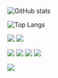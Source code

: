 ![GitHub stats](https://github-readme-stats.vercel.app/api?username=Pjiwm&show_icons=true&theme=dark&count_private=true)

![Top Langs](https://github-readme-stats.vercel.app/api/top-langs/?username=Pjiwm&theme=dark&langs_count=10&layout=compact)

![](https://c.tenor.com/VwThtJVMQ0oAAAAC/fat-guy.gif)
![](https://c.tenor.com/y9d1RTEc7iUAAAAC/firing-shooting.gif)

![](https://c.tenor.com/1iSARWJr-TEAAAAC/among-us-twerk.gif)
![](https://c.tenor.com/L_ELV1sgusgAAAAd/me-when-mom-find-poop-sock-poop-sock.gif)
![](https://c.tenor.com/21NZ4IAfMT0AAAAd/testing-new.gif)
![](https://c.tenor.com/zRdYJZo8ghkAAAAd/cut-meme.gif)




![](https://visitor-badge.laobi.icu/badge?page_id=Pjiwm.Pjiwm)




